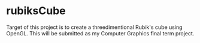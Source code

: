 # rubiksCube
Target of this project is to create a threedimentional Rubik's cube using OpenGL.
This will be submitted as my Computer Graphics final term project.
